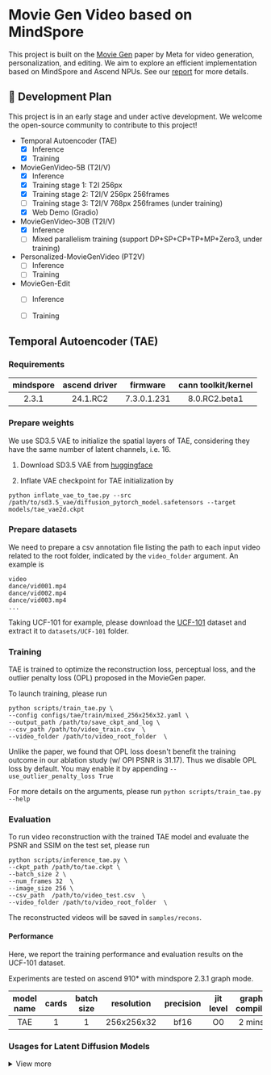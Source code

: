 # Movie Gen Video based on MindSpore

This project is built on the [Movie Gen](https://arxiv.org/abs/2410.13720) paper by Meta for video generation, personalization, and editing. We aim to explore an efficient implementation  based on MindSpore and Ascend NPUs. See our [report](docs/report.md) for more details.

## 📑 Development Plan

This project is in an early stage and under active development. We welcome the open-source community to contribute to this project!

- Temporal Autoencoder (TAE)
  - [x] Inference
  - [x] Training
- MovieGenVideo-5B (T2I/V)
  - [x] Inference
  - [x] Training stage 1: T2I 256px
  - [x] Training stage 2: T2I/V 256px 256frames
  - [ ] Training stage 3: T2I/V 768px 256frames (under training)
  - [x] Web Demo (Gradio)
- MovieGenVideo-30B (T2I/V)
  - [x] Inference
  - [ ] Mixed parallelism training  (support DP+SP+CP+TP+MP+Zero3, under training)
- Personalized-MovieGenVideo (PT2V)
  - [ ] Inference
  - [ ] Training
- MovieGen-Edit
  - [ ] Inference
  - [ ] Training


## Temporal Autoencoder (TAE)


### Requirements

| mindspore  | ascend driver  |  firmware   |cann toolkit/kernel |
|:----------:|:--------------:|:-----------:|:------------------:|
|   2.3.1    |    24.1.RC2    | 7.3.0.1.231 |   8.0.RC2.beta1    |

### Prepare weights

We use SD3.5 VAE to initialize the spatial layers of TAE, considering they have the same number of latent channels, i.e. 16.

1. Download SD3.5 VAE from [huggingface](https://huggingface.co/stabilityai/stable-diffusion-3.5-large/tree/main/vae)

2. Inflate VAE checkpoint for TAE initialization by

```shell
python inflate_vae_to_tae.py --src /path/to/sd3.5_vae/diffusion_pytorch_model.safetensors --target models/tae_vae2d.ckpt
```

### Prepare datasets

We need to prepare a csv annotation file listing the path to each input video related to the root folder, indicated by the `video_folder` argument. An example is
```
video
dance/vid001.mp4
dance/vid002.mp4
dance/vid003.mp4
...
```

Taking UCF-101 for example, please download the [UCF-101](https://www.crcv.ucf.edu/data/UCF101.php) dataset and extract it to `datasets/UCF-101` folder.


### Training

TAE is trained to optimize the reconstruction loss, perceptual loss, and the outlier penalty loss (OPL) proposed in the MovieGen paper.

To launch training, please run

```shell
python scripts/train_tae.py \
--config configs/tae/train/mixed_256x256x32.yaml \
--output_path /path/to/save_ckpt_and_log \
--csv_path /path/to/video_train.csv  \
--video_folder /path/to/video_root_folder  \
```

Unlike the paper, we found that OPL loss doesn't benefit the training outcome in our ablation study (w/ OPl PSNR is 31.17). Thus we disable OPL loss by default. You may enable it by appending `--use_outlier_penalty_loss True`

For more details on the arguments, please run `python scripts/train_tae.py --help`


### Evaluation

To run video reconstruction with the trained TAE model and evaluate the PSNR and SSIM on the test set, please run

```shell
python scripts/inference_tae.py \
--ckpt_path /path/to/tae.ckpt \
--batch_size 2 \
--num_frames 32  \
--image_size 256 \
--csv_path  /path/to/video_test.csv  \
--video_folder /path/to/video_root_folder  \
```

The reconstructed videos will be saved in `samples/recons`.

#### Performance

Here, we report the training performance and evaluation results on the UCF-101 dataset.

Experiments are tested on ascend 910* with mindspore 2.3.1 graph mode.

| model name      |  cards | batch size | resolution |  precision | jit level |   graph compile | s/step     | PSNR | SSIM | recipe |
| :--:         | :---:   | :--:       | :--:       |  :--:       | :--:       | :--:      |:--:    | :--:   |:--:   |:--:   |
| TAE  |  1     | 1      | 256x256x32   |  bf16    |   O0  | 2 mins |   2.18     | 31.35     |   0.92       |  [config](configs/tae/train/mixed_256x256x32.yaml) |


### Usages for Latent Diffusion Models

<details>
<summary>View more</summary>

#### Encoding video

```python
from mg.models.tae.tae import TemporalAutoencoder, TAE_CONFIG

# may set use_tile=True to save memory
tae = TemporalAutoencoder(
    pretrained='/path/to/tae.ckpt',
    use_tile=False,
    )

# x - a batch of videos, shape (b c t h w)
z, _, _ = tae.encode(x)


# you may scale z by:
# z = TAE_CONFIG['scaling_factor'] * (z - TAE_CONFIG['shift_factor'])

```

For detailed arguments, please refer to the docstring in [tae.py](mg/models/tae/tae.py)

### Decoding video latent

```python

# if z is scaled, you should unscale at first:
# z = z / TAE_CONFIG['scaling_factor'] + TAE_CONFIG['shift_factor']

# z - a batch of video latent, shape (b c t h w)
x = tae.decode(z)

# for image decoding, set num_target_frames to discard the spurious frames
x = tae.decode(z, num_target_frames=1)
```

</details>
